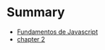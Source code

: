 # Summary

- [Fundamentos de Javascript](./Fundamentos_de_Javascript.md)
- [chapter 2](./chapter_2.md)